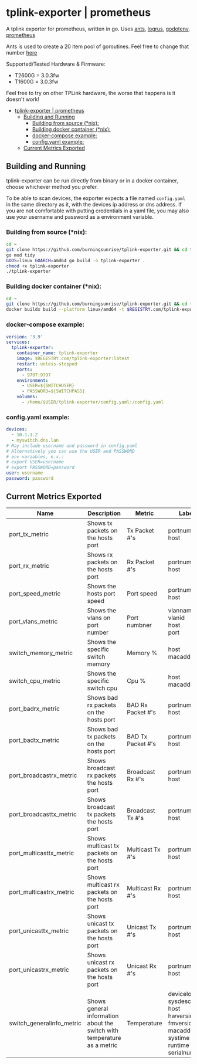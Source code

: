 # tplink-exporter | prometheus


A tplink exporter for prometheus, written in go. Uses [ants](https://github.com/panjf2000/ants), [logrus](https://github.com/sirupsen/logrus), [godotenv](github.com/joho/godotenv), [prometheus](github.com/prometheus/client_golang)

Ants is used to create a 20 item pool of goroutines. Feel free to change that number [here](collector/collector.go#L170)

Supported/Tested Hardware & Firmware:

- T2600G = 3.0.3fw
- T1600G = 3.0.3fw

Feel free to try on other TPLink hardware, the worse that happens is it doesn't work!

- [tplink-exporter | prometheus](#tplink-exporter--prometheus)
  - [Building and Running](#building-and-running)
    - [Building from source (*nix):](#building-from-source-nix)
    - [Building docker container (*nix):](#building-docker-container-nix)
    - [docker-compose example:](#docker-compose-example)
    - [config.yaml example:](#configyaml-example)
  - [Current Metrics Exported](#current-metrics-exported)

## Building and Running

tplink-exporter can be run directly from binary or in a docker container, choose whichever method you prefer.

To be able to scan devices, the exporter expects a file named `config.yaml` in the same directory as it, with the devices ip address or dns address. If you are not comfortable with putting credentials in a yaml file, you may also use your username and password as a environment variable.

### Building from source (*nix):

```bash
cd ~
git clone https://github.com/burningsunrise/tplink-exporter.git && cd tplink-exporter
go mod tidy
GOOS=linux GOARCH=amd64 go build -o tplink-exporter .
chmod +x tplink-exporter
./tplink-exporter
```

### Building docker container (*nix):

```bash
cd ~
git clone https://github.com/burningsunrise/tplink-exporter.git && cd tplink-exporter
docker buildx build --platform linux/amd64 -t $REGISTRY.com/tplink-exporter:latest --build-arg BUILD_DATE=$(date -u +'%Y-%m-%dT%H:%M:%SZ') --push .
```

### docker-compose example:

```yaml
version: '3.9'
services:
  tplink-exporter:
    container_name: tplink-exporter
    image: $REGISTRY.com/tplink-exporter:latest
    restart: unless-stopped
    ports:
      - 9797:9797
    environment:
      - USER=${SWITCHUSER}
      - PASSWORD=${SWITCHPASS}
    volumes:
      - /home/$USER/tplink-exporter/config.yaml:/config.yaml
```

### config.yaml example:

```yaml
devices:
  - 10.1.1.2
  - myswitch.dns.lan
# May include username and password in config.yaml
# Alternatively you can use the USER and PASSWORD
# env variables, e.x.:
# export USER=username
# export PASSWORD=password
user: username
password: password

```

## Current Metrics Exported

|Name |Description|Metric |Labels |
|---|---|---|---|
|port_tx_metric| Shows tx packets on the hosts port|Tx Packet #'s| portnumber<br>host |
|port_rx_metric| Shows rx packets on the hosts port|Rx Packet #'s| portnumber<br>host |
|port_speed_metric| Shows the hosts port speed |Port speed| portnumber<br>host |
|port_vlans_metric| Shows the vlans on port number |Port numbner| vlanname<br>vlanid<br>host<br>port |
|switch_memory_metric| Shows the specific switch memory |Memory %| host<br>macaddress |
|switch_cpu_metric| Shows the specific switch cpu |Cpu %| host<br>macaddress |
|port_badrx_metric| Shows bad rx packets on the hosts port |BAD Rx Packet #'s| portnumber<br>host |
|port_badtx_metric| Shows bad tx packets on the hosts port |BAD Tx Packet #'s| portnumber<br>host |
|port_broadcastrx_metric| Shows broadcast rx packets the hosts port |Broadcast Rx #'s| portnumber<br>host |
|port_broadcasttx_metric| Shows broadcast tx packets the hosts port |Broadcast Tx #'s| portnumber<br>host |
|port_multicasttx_metric| Shows multicast tx packets on the hosts port |Multicast Tx #'s| portnumber<br>host |
|port_multicastrx_metric| Shows multicast rx packets on the hosts port |Multicast Rx #'s| portnumber<br>host |
|port_unicasttx_metric| Shows unicast tx packets on the hosts port |Unicast Tx #'s| portnumber<br>host |
|port_unicastrx_metric| Shows unicast rx packets on the hosts port |Unicast Rx #'s| portnumber<br>host |
|switch_generalinfo_metric| Shows general information about the switch with temperature as a metric |Temperature| devicelocation<br>sysdescription<br>host<br>hwversion<br>fmversion<br>macaddress<br>systime<br>runtime<br>serialnum|